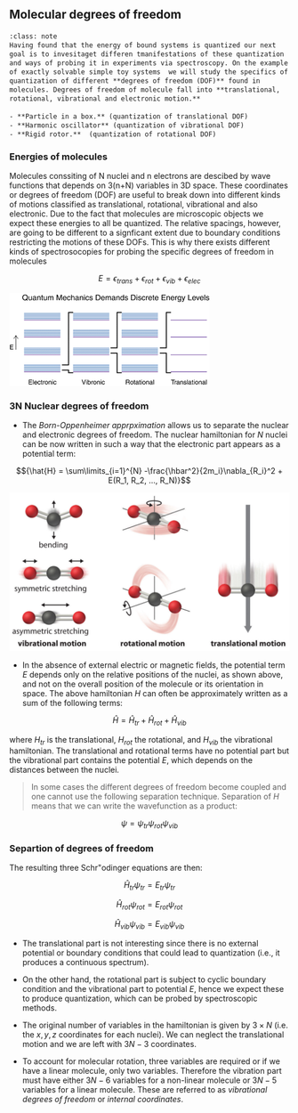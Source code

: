 

## Molecular degrees of freedom

```{admonition} What you need to know
:class: note
Having found that the energy of bound systems is quantized our next goal is to invesitaget differen tmanifestations of these quantization and ways of probing it in experiments via spectroscopy. On the example of exactly solvable simple toy systems  we will study the specifics of quantization of different **degrees of freedom (DOF)** found in molecules. Degrees of freedom of molecule fall into **translational, rotational, vibrational and electronic motion.** 

- **Particle in a box.** (quantization of translational DOF)
- **Harmonic oscillator** (quantization of vibrational DOF)
- **Rigid rotor.**  (quantization of rotational DOF)
```

###  Energies of molecules

Molecules conssiting of N nuclei and n electrons are descibed by wave functions that depends on 3(n+N) variables in 3D space.  These coordinates or degrees of freedom (DOF)  are useful to break down into different kinds of motions classified as translational, rotational, vibrational and also electronic. Due to the fact that molecules are microscopic objects we expect these energies to all be quantized. The relative spacings, however, are going to be different to a signficant extent due to boundary conditions restricting the motions of these DOFs. This is why there exists different kinds of spectrosocopies for probing the specific degrees of freedom in molecules

$$E= \epsilon_{trans}+ \epsilon_{rot}+ \epsilon_{vib}+\epsilon_{elec}$$



![](./images/Levels1.gif)



### 3N Nuclear degrees of freedom 

- The *Born-Oppenheimer apprpximation* allows us to separate the nuclear and electronic degrees of freedom. The nuclear hamiltonian for $N$ nuclei can be now written in such a way that the electronic part appears as a potential term:

$${\hat{H} = \sum\limits_{i=1}^{N} -\frac{\hbar^2}{2m_i}\nabla_{R_i}^2 + E(R_1, R_2, ..., R_N)}$$

![](./images/mol-DOF.jpg)


- In the absence of external electric or magnetic fields, the potential term $E$ depends only on the relative positions of the nuclei, as shown above, and not on the overall position of the molecule or its orientation in space. The above hamiltonian $H$ can often be approximately written as a sum of the following terms:

$${\hat{H} = \hat{H}_{tr} + \hat{H}_{rot} + \hat{H}_{vib}}$$

where $H_{tr}$ is the translational, $H_{rot}$ the rotational, and $H_{vib}$ the vibrational hamiltonian. The translational and rotational terms have no potential part but the vibrational part contains the potential $E$, which depends on the distances between the nuclei. 

> In some cases the different degrees of freedom  become coupled and one cannot use the following separation technique. Separation of $H$ means that we can write the wavefunction as a product:

$${\psi = \psi_{tr}\psi_{rot}\psi_{vib}}$$

### Separtion of degrees of freedom

The resulting three Schr\"odinger equations are then:

$${\hat{H}_{tr}\psi_{tr} = E_{tr}\psi_{tr}}$$

$${\hat{H}_{rot}\psi_{rot} = E_{rot}\psi_{rot}}$$

$${\hat{H}_{vib}\psi_{vib} = E_{vib}\psi_{vib}}$$

- The translational part is not interesting since there is no external potential or boundary conditions that could lead to quantization (i.e., it produces a continuous spectrum). 
  
- On the other hand, the rotational part is subject to cyclic boundary condition and the vibrational part to potential $E$, hence we expect these to produce quantization, which can be probed by spectroscopic methods.

- The original number of variables in the hamiltonian is given by $3\times N$ (i.e. the $x,y,z$ coordinates for each nuclei). We can neglect the translational motion and we are left with $3N - 3$ coordinates. 
  
- To account for molecular rotation, three variables are required or if we have a linear molecule, only two variables. Therefore the vibration part must have either $3N - 6$ variables for a non-linear molecule or $3N - 5$ variables for a linear molecule. These are referred to as *vibrational degrees of freedom* or *internal coordinates*.


